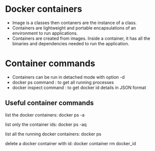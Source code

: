 # Docker containers

- Image is a classes then contaners are the instance of a class.
- Containers are lightweight and portable encapsulations of an environment to run applications.
- Containers are created from images. Inside a container, it has all the binaries and dependencies needed to run the application.

# Container commands

- Containers can be run in detached mode with option -d
- docker ps command : to get all running processes
- docker inspect command : to get docker id details in JSON format


## Useful container commands
list the docker containers:
docker ps -a

list only the container ids:
docker ps -aq

list all the running docker containers:
docker ps

delete a docker container with id:
docker container rm docker_id
